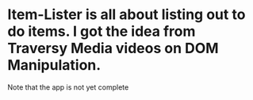 # Item-Lister is all about listing out to do items. I got the idea from Traversy Media videos on DOM Manipulation. 
Note that the app is not yet complete
